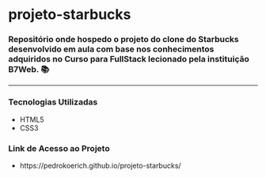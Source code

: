 <h1>projeto-starbucks</h1>
<h3>Repositório onde hospedo o projeto do clone do Starbucks desenvolvido em aula com base nos conhecimentos adquiridos no Curso para FullStack lecionado pela instituição B7Web. 📚</h3>
<hr>
<h3>Tecnologias Utilizadas</h3>
<ul>
  <li>HTML5</li>
  <li>CSS3</li>
</ul>
<h3>Link de Acesso ao Projeto</h3>
<ul>
  <li>https://pedrokoerich.github.io/projeto-starbucks/</li>
</ul>
